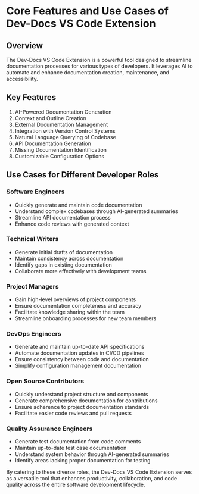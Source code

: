

  # Core Features and Use Cases of Dev-Docs VS Code Extension

## Overview
The Dev-Docs VS Code Extension is a powerful tool designed to streamline documentation processes for various types of developers. It leverages AI to automate and enhance documentation creation, maintenance, and accessibility.

## Key Features

1. AI-Powered Documentation Generation
2. Context and Outline Creation
3. External Documentation Management
4. Integration with Version Control Systems
5. Natural Language Querying of Codebase
6. API Documentation Generation
7. Missing Documentation Identification
8. Customizable Configuration Options

## Use Cases for Different Developer Roles

### Software Engineers
- Quickly generate and maintain code documentation
- Understand complex codebases through AI-generated summaries
- Streamline API documentation process
- Enhance code reviews with generated context

### Technical Writers
- Generate initial drafts of documentation
- Maintain consistency across documentation
- Identify gaps in existing documentation
- Collaborate more effectively with development teams

### Project Managers
- Gain high-level overviews of project components
- Ensure documentation completeness and accuracy
- Facilitate knowledge sharing within the team
- Streamline onboarding processes for new team members

### DevOps Engineers
- Generate and maintain up-to-date API specifications
- Automate documentation updates in CI/CD pipelines
- Ensure consistency between code and documentation
- Simplify configuration management documentation

### Open Source Contributors
- Quickly understand project structure and components
- Generate comprehensive documentation for contributions
- Ensure adherence to project documentation standards
- Facilitate easier code reviews and pull requests

### Quality Assurance Engineers
- Generate test documentation from code comments
- Maintain up-to-date test case documentation
- Understand system behavior through AI-generated summaries
- Identify areas lacking proper documentation for testing

By catering to these diverse roles, the Dev-Docs VS Code Extension serves as a versatile tool that enhances productivity, collaboration, and code quality across the entire software development lifecycle.

  